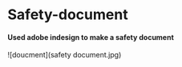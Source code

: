 # Safety-document


 #### Used adobe indesign to make a safety document
![doucment](safety document.jpg)
